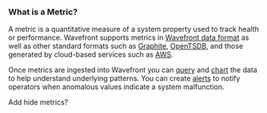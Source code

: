 ### What is a Metric?

A metric is a quantitative measure of a system property used to track health or performance. Wavefront supports metrics
in [Wavefront data format](https://community.wavefront.com/docs/DOC-1031) as well as other standard formats such as [Graphite](http://graphite.readthedocs.io/en/latest/index.html),  [OpenTSDB](http://opentsdb.net/docs/build/html/user_guide/writing.html), and those generated by cloud-based services
such as [AWS](https://community.wavefront.com/docs/DOC-1032).

Once metrics are ingested into Wavefront you can [query](https://community.wavefront.com/docs/DOC-1019) and
[chart](https://community.wavefront.com/docs/DOC-1158) the data to help understand underlying patterns. You can create
[alerts](https://community.wavefront.com/docs/DOC-1052) to notify operators when anomalous values indicate a system malfunction.

Add hide metrics?
